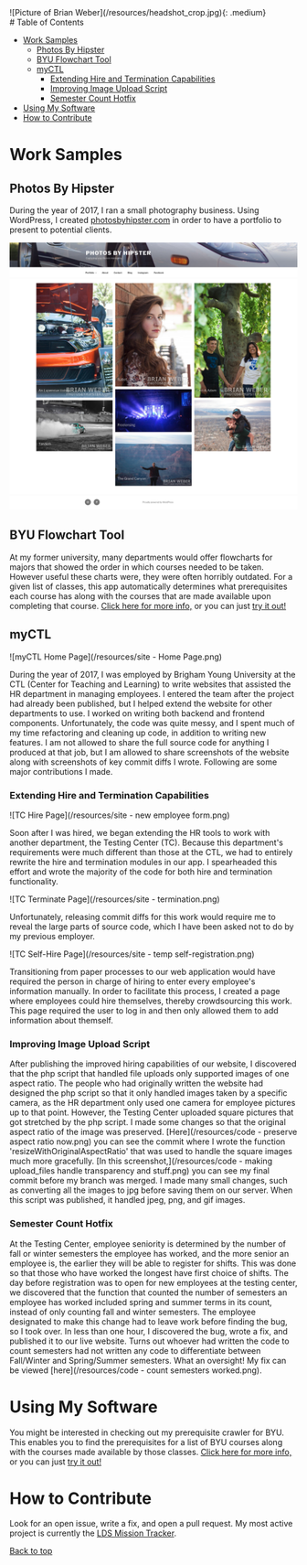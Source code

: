 ---
---

<link rel="stylesheet" href="https://maxcdn.bootstrapcdn.com/bootstrap/4.0.0/css/bootstrap.min.css" integrity="sha384-Gn5384xqQ1aoWXA+058RXPxPg6fy4IWvTNh0E263XmFcJlSAwiGgFAW/dAiS6JXm" crossorigin="anonymous">

<div class="container">
<div class="row">
<div class="col" markdown="1">
![Picture of Brian Weber](/resources/headshot_crop.jpg){: .medium}
</div>
<div class="col" markdown="1">
# Table of Contents
<!-- toc generated by markdown-toc
https://github.com/jonschlinkert/markdown-toc -->

<!-- toc -->

- [Work Samples](#work-samples)
  * [Photos By Hipster](#photos-by-hipster)
  * [BYU Flowchart Tool](#byu-flowchart-tool)
  * [myCTL](#myctl)
    + [Extending Hire and Termination Capabilities](#extending-hire-and-termination-capabilities)
    + [Improving Image Upload Script](#improving-image-upload-script)
    + [Semester Count Hotfix](#semester-count-hotfix)
- [Using My Software](#using-my-software)
- [How to Contribute](#how-to-contribute)

<!-- tocstop -->

</div>
</div>
</div>

# Work Samples
## Photos By Hipster
During the year of 2017, I ran a small photography business. Using WordPress, I created [photosbyhipster.com](http://photosbyhipster.com/) in order to have a portfolio to present to potential clients.

![Photos By Hipster](/resources/photosbyhipster-homepage.png)
## BYU Flowchart Tool
At my former university, many departments would offer flowcharts for majors that showed the order in which courses needed to be taken. However useful these charts were, they were often horribly outdated. For a given list of classes, this app automatically determines what prerequisites each course has along with the courses that are made available upon completing that course. [Click here for more info,](https://brianweber13.github.io/byu-prereq-crawler/) or you can just [try it out!](https://brianweber13.github.io/byu-prereq-crawler/byu-prereq-crawler.html)
## myCTL
![myCTL Home Page](/resources/site - Home Page.png)

During the year of 2017, I was employed by Brigham Young University at the CTL (Center for Teaching and Learning) to write websites that assisted the HR department in managing employees. I entered the team after the project had already been published, but I helped extend the website for other departments to use. I worked on writing both backend and frontend components. Unfortunately, the code was quite messy, and I spent much of my time refactoring and cleaning up code, in addition to writing new features. I am not allowed to share the full source code for anything I produced at that job, but I am allowed to share screenshots of the website along with screenshots of key commit diffs I wrote. Following are some major contributions I made.

### Extending Hire and Termination Capabilities
![TC Hire Page](/resources/site - new employee form.png)

Soon after I was hired, we began extending the HR tools to work with another department, the Testing Center (TC). Because this department's requirements were much different than those at the CTL, we had to entirely rewrite the hire and termination modules in our app. I spearheaded this effort and wrote the majority of the code for both hire and termination functionality.

![TC Terminate Page](/resources/site - termination.png)

Unfortunately, releasing commit diffs for this work would require me to reveal the large parts of source code, which I have been asked not to do by my previous employer.

![TC Self-Hire Page](/resources/site - temp self-registration.png)

Transitioning from paper processes to our web application would have required the person in charge of hiring to enter every employee's information manually. In order to facilitate this process, I created a page where employees could hire themselves, thereby crowdsourcing this work. This page required the user to log in and then only allowed them to add information about themself.

### Improving Image Upload Script
After publishing the improved hiring capabilities of our website, I discovered that the php script that handled file uploads only supported images of one aspect ratio. The people who had originally written the website had designed the php script so that it only handled images taken by a specific camera, as the HR department only used one camera for employee pictures up to that point. However, the Testing Center uploaded square pictures that got stretched by the php script. I made some changes so that the original aspect ratio of the image was preserved. [Here](/resources/code - preserve aspect ratio now.png) you can see the commit where I wrote the function 'resizeWithOriginalAspectRatio' that was used to handle the square images much more gracefully. [In this screenshot,](/resources/code - making upload_files handle transparency and stuff.png) you can see my final commit before my branch was merged. I made many small changes, such as converting all the images to jpg before saving them on our server. When this script was published, it handled jpeg, png, and gif images.

### Semester Count Hotfix
At the Testing Center, employee seniority is determined by the number of fall or winter semesters the employee has worked, and the more senior an employee is, the earlier they will be able to register for shifts. This was done so that those who have worked the longest have first choice of shifts. The day before registration was to open for new employees at the testing center, we discovered that the function that counted the number of semesters an employee has worked included spring and summer terms in its count, instead of only counting fall and winter semesters. The employee designated to make this change had to leave work before finding the bug, so I took over. In less than one hour, I discovered the bug, wrote a fix, and published it to our live website. Turns out whoever had written the code to count semesters had not written any code to differentiate between Fall/Winter and Spring/Summer semesters. What an oversight! My fix can be viewed [here](/resources/code - count semesters worked.png).

# Using My Software
You might be interested in checking out my prerequisite crawler for BYU. This enables you to find the prerequisites for a list of BYU courses along with the courses made available by those classes. [Click here for more info,](https://brianweber13.github.io/byu-prereq-crawler/) or you can just [try it out!](https://brianweber13.github.io/byu-prereq-crawler/byu-prereq-crawler.html)

# How to Contribute
Look for an open issue, write a fix, and open a pull request. My most active project is currently the [LDS Mission Tracker](https://github.com/brianweber13/mission-tracker).

<a class="btn btn-success" href="/#" role="button">Back to top</a>
